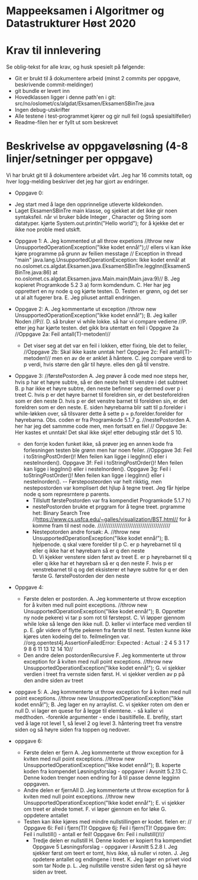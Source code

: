 # Mappeeksamen i Algoritmer og Datastrukturer Høst 2020

# Krav til innlevering

Se oblig-tekst for alle krav, og husk spesielt på følgende:

* Git er brukt til å dokumentere arbeid (minst 2 commits per oppgave, beskrivende commit-meldinger)	
* git bundle er levert inn
* Hovedklassen ligger i denne path'en i git: src/no/oslomet/cs/algdat/Eksamen/EksamenSBinTre.java
* Ingen debug-utskrifter
* Alle testene i test-programmet kjører og gir null feil (også spesialtilfeller)
* Readme-filen her er fyllt ut som beskrevet


# Beskrivelse av oppgaveløsning (4-8 linjer/setninger per oppgave)

Vi har brukt git til å dokumentere arbeidet vårt. Jeg har 16 commits totalt, og hver logg-melding beskriver det jeg har gjort av endringer.

* Oppgave 0:
- Jeg start med å lage den opprinnelige utleverte kildekonden.
- Laget EksamenSBinTre main klasse, og sjekket at det ikke gir noen syntaksfeil. 
  når vi bruker både Integer , Character og String som datatyper.
  kjørte System.out.println("Hello world"); for å kjekke det er ikke noe proble med utskft.
  
* Oppgave 1:
  A. Jeg kommented ut all throw expetions //throw new UnsupportedOperationException("Ikke kodet ennå!");//
  ellers vi kan ikke kjøre programme på grunn av feilien messtage
  // Exception in thread "main" java.lang.UnsupportedOperationException: Ikke kodet ennå!
     	at no.oslomet.cs.algdat.Eksamen.java.EksamenSBinTre.leggInn(EksamenSBinTre.java:86)
     	at no.oslomet.cs.algdat.Eksamen.java.Main.main(Main.java:9)//
  B. Jeg kopieret Programkode 5.2 3 a) form komdendum.
  C. Her har jeg opprettert en ny node q og kjørte testen.
  D. Testen er grønn, og det ser ut al alt fugerer bra. 
  E. Jeg pliuset anttall endringen.

* Oppgave 2: 
  A. Jeg kommentarte ut exception //throw new UnsupportedOperationException("Ikke kodet ennå!");
  B. Jeg kaller Noden //P//. 
  D. så bruker vi while lokke. så har vi compare vediene //P.
  etter jeg har kjørte testen. det gikk bra utentatt en feil i Oppgave 2a
  //Oppgave 2a: Feil antall(T)-metoden!//
  - Det viser seg at det var en feil i lokken, etter fixing, ble det to feiler, 
  //Oppgave 2b: Skal ikke kaste unntak her!
    Oppgave 2c: Feil antall(T)-metoden!// men en av de er anklet å håntere.
  C. jeg compare verdi to p verdi, hvis større den går til høyre.
     elles den gå til venstre.
     
* Oppgave 3:
   //førstePostorden
  A. Jeg prøver å code med noe steps her, hvis p har et høyre subtre, så er den neste helt til venstre i det subtreet
  B. p har ikke et høyre subtre, den neste befinner seg dermed over p i treet
  C. hvis p er det høyre barnet til foreldren sin, er det besteforeldren som er den neste
  D. hvis p er det venstre barnet til foreldren sin, er det foreldren som er den neste.
  E. siden høyrebarna blir satt til p.forelder i while-løkken over, så tilsvarer dette å sette p = p.forelder.forelder for høyrebarna.
  Obs. coden er fra Programkode 5.1.7 g.
  //nestePostorden
  A. her har jeg det sammme code men, men fortsatt en fiel
  // Oppgave 3e: Her kastes et unntak! Det skal ikke skje!
  etter debuging står det S 10.
  - den forrje koden funket ikke, så prøver jeg en annen kode fra forlesningen
  testen ble grønn men har noen feiler.
  //Oppgave 3d: Feil i toStringPostOrder()! Men feilen kan
    ligge i leggInn() eller i nesteInorden().
    Oppgave 3f: Feil i toStringPostOrder()! Men feilen kan
    ligge i leggInn() eller i nesteInorden().
    Oppgave 3g: Feil i toStringPostOrder()! Men feilen kan
    ligge i leggInn() eller i nesteInorden().
    -- Førsteposteorden var helt rikktig, men nestepostorden var komplisert det hjlup å tegne treet.
    Jeg får hjelpe node q som represrntere p parents.
    - Tillslutt førstePostorden var fra kompendiet Programkode 5.1.7 h)
    - nestePostorden brukte et prggram for å tegne treet. prgramme het: 
    Binary Search Tree //https://www.cs.usfca.edu/~galles/visualization/BST.html//
    for å komme fram til nest node. 
    ///////////////////////////////////////
    - Nestepotorden andre forsøk:
    A. //throw new UnsupportedOperationException("Ikke kodet ennå!");
    B. hjelpenode. q skal være forelder til p
    C. er p høyrebarnet til q eller q ikke har et høyrebarn så er q den neste     
    D. Vi kjekker venstere siden først av treet
    E. er p høyrebarnet til q eller q ikke har et høyrebarn så er q den neste
    F. hvis p er venstrebarnet til q og det eksisterer et høyre subtre for q er den første
    G. førstePostorden der den neste
* Oppgave 4:
    - Første delen er postorden. 
    A. Jeg kommenterte ut throw exception for å kviten med null point exceptions. 
    //throw new UnsupportedOperationException("Ikke kodet ennå!");
    B. Oppretter ny node pekere) vi tar p som rot til førstepst.
    C. Vi løpper gjennom while loke så lenge den ikke null. 
    D. keller vi interface med verdien til p.
    E. går videre of flytte pekeren fra første til nest.
       Testen kunne ikke kjøres uten kodeing del to. feilmelingen var.
        //org.opentest4j.AssertionFailedError: 
        Expected :
        Actual   : 2 4 5 3 1 7 9 8 6 11 13 12 14 10//
    - Den andre delen postordenRecursive
    F. Jeg kommenterte ut throw exception for å kviten med null point exceptions. 
        //throw new UnsupportedOperationException("Ikke kodet ennå!");
    G. vi sjekker verdien i treet fra vernste siden først.
    H. vi sjekker verdien av p på den andre siden av treet
* oppgave 5:
    A. Jeg kommenterte ut throw exception for å kviten med null point exceptions. 
        //throw new UnsupportedOperationException("Ikke kodet ennå!");
    B. Jeg lager en ny arraylist.
    C. vi sjekker roten om den er null
    D. vi lager en quese for å legge til elemtene.
        - så kaller vi medthoden.
        -forenkle argumenter
        - ende i basitilfelle.
    E. brefily, start ved å lage rot level 1, så level 2 og level 3. håntering treet fra venstre siden og så 
        høyre siden fra toppen og nedover.
            
* oppgave 6:
    - Første delen er fjern
    A. Jeg kommenterte ut throw exception for å kviten med null point exceptions. 
            //throw new UnsupportedOperationException("Ikke kodet ennå!");
    B. koperte koden fra kompendet Løsningsforslag - oppgaver i Avsnitt 5.2.13
    C. Denne koden trenger noen endring for å til passe denne legginn oppgaven.
    - Andre delen er fjernAll
    D. Jeg kommenterte ut throw exception for å kviten med null point exceptions. 
                   //throw new UnsupportedOperationException("Ikke kodet ennå!");
    E. vi sjekker om treet er alrede tomet.
    F. vi løper gjennom en for løke 
    G. oppdetere antallet
    - Testen kan ikke kjøres med mindre nullstillingen er kodet. fielen er:
    // Oppgave 6i: Feil i fjern(T)!
       Oppgave 6j: Feil i fjern(T)!
       Oppgave 6m: Feil i nullstill() - antall er feil!
       Oppgave 6n: Feil i nullstill()!//
       - Tredje delen er nullstill
    H. Denne koden er kopiert fra kompendiet Oppgave 5 Løsningsforslag - oppgaver i Avsnitt 5.2.8
    I. Jeg sjekker først om teert er tomt, hivs ikke, så nuller vi roten.
    J. Jeg opdetere antallet og endingene i treet.
    K. Jeg lager en privet viod som tar Node<T> p.
    L. Jeg nullstille venstre siden først og så høyre siden av treet.